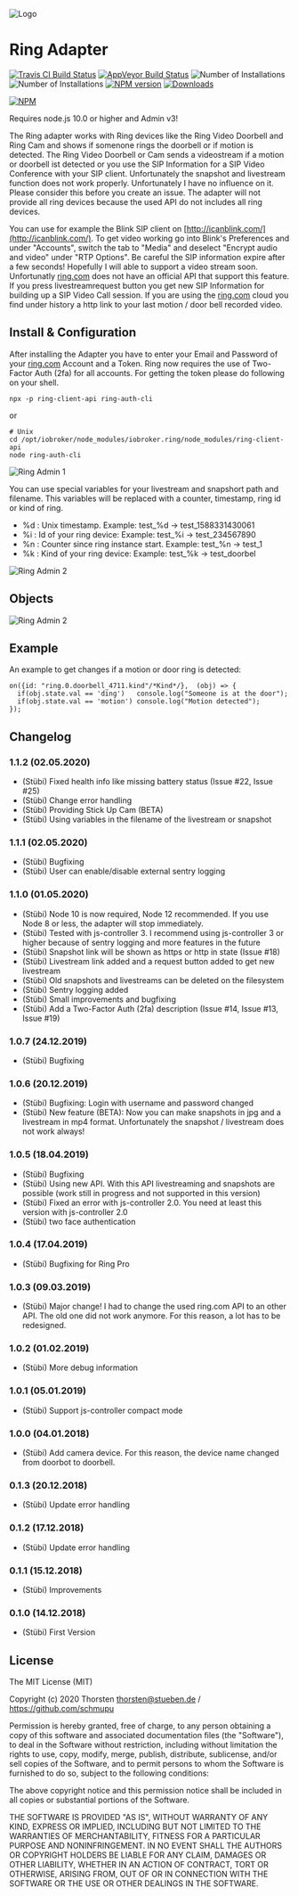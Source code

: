 ![Logo](admin/ring.png)

# Ring Adapter

[![Travis CI Build Status](https://travis-ci.org/schmupu/ioBroker.ring.svg?branch=master)](https://travis-ci.org/schmupu/ioBroker.ring)
[![AppVeyor Build Status](https://ci.appveyor.com/api/projects/status/github/schmupu/ioBroker.ring?branch=master&svg=true)](https://ci.appveyor.com/project/schmupu/ioBroker-ring/)
![Number of Installations](http://iobroker.live/badges/ring-installed.svg) ![Number of Installations](http://iobroker.live/badges/ring-stable.svg) [![NPM version](http://img.shields.io/npm/v/iobroker.ring.svg)](https://www.npmjs.com/package/iobroker.ring)
[![Downloads](https://img.shields.io/npm/dm/iobroker.ring.svg)](https://www.npmjs.com/package/iobroker.ring)

[![NPM](https://nodei.co/npm/iobroker.ring.png?downloads=true)](https://nodei.co/npm/iobroker.ring/)

Requires node.js 10.0 or higher and Admin v3!

The Ring adapter works with Ring devices like the Ring Video Doorbell and Ring Cam and shows if somenone rings the doorbell or if motion is detected. The Ring Video Doorbell or Cam sends a videostream if a motion or doorbell ist detected or you use the SIP Information for a SIP Video Conference with your SIP client. 
Unfortunately the snapshot and livestream function does not work properly. Unfortunately I have no influence on it. Please consider this before you create an issue. 
The adapter will not provide all ring devices because the used API do not includes all ring devices. 

You can use for example the Blink SIP client on [http://icanblink.com/](http://icanblink.com/). To get video working go into Blink's Preferences and under "Accounts", switch the tab to "Media" and deselect "Encrypt audio and video" under "RTP Options". Be careful the SIP information expire after a few seconds!
Hopefully I will able to support a video stream soon. Unfortunatly [ring.com](https://ring.com) does not have an official API that support this feature. 
If you press livestreamrequest button you get new SIP Information for building up a SIP Video Call session. If you are using the [ring.com](https://ring.com) cloud you find under history a http link to your last motion / door bell recorded video. 


## Install & Configuration

After installing the Adapter you have to enter your Email and Password of your [ring.com](https://ring.com) Account and a Token. Ring now requires the use of Two-Factor Auth (2fa) for all accounts. For getting the token please do following on your shell.
```
npx -p ring-client-api ring-auth-cli
```
or
```
# Unix 
cd /opt/iobroker/node_modules/iobroker.ring/node_modules/ring-client-api
node ring-auth-cli
```

![Ring Admin 1](docs/ring_admin_tab1.png)

You can use special variables for your livestream and snapshort path and filename. This variables will be replaced with a counter, timestamp, ring id or kind of ring.

* %d : Unix timestamp. Example: test_%d -> test_1588331430061
* %i : Id of your ring device: Example: test_%i -> test_234567890
* %n : Counter since ring instance start. Example: test_%n -> test_1
* %k : Kind of your ring device: Example: test_%k -> test_doorbel

![Ring Admin 2](docs/ring_admin_tab2.png)

## Objects

![Ring Admin 2](docs/ring_objects.png)

## Example

An example to get changes if a motion or door ring is detected: 
```
on({id: "ring.0.doorbell_4711.kind"/*Kind*/},  (obj) => {
  if(obj.state.val == 'ding')   console.log("Someone is at the door");
  if(obj.state.val == 'motion') console.log("Motion detected");
});
```

## Changelog

### 1.1.2 (02.05.2020)
* (Stübi) Fixed health info like missing battery status (Issue #22, Issue #25) 
* (Stübi) Change error handling
* (Stübi) Providing Stick Up Cam (BETA)
* (Stübi) Using variables in the filename of the livestream or snapshot 

### 1.1.1 (02.05.2020)
* (Stübi) Bugfixing
* (Stübi) User can enable/disable external sentry logging

### 1.1.0 (01.05.2020)
* (Stübi) Node 10 is now required, Node 12 recommended. If you use Node 8 or less, the adapter will stop immediately.
* (Stübi) Tested with js-controller 3. I recommend using js-controller 3 or higher because of sentry logging and more features in the future 
* (Stübi) Snapshot link will be shown as https or http in state (Issue #18)
* (Stübi) Livestream link added and a request button added to get new livestream
* (Stübi) Old snapshots and livestreams can be deleted on the filesystem
* (Stübi) Sentry logging added
* (Stübi) Small improvements and bugfixing   
* (Stübi) Add a Two-Factor Auth (2fa) description (Issue #14, Issue #13, Issue #19)

### 1.0.7 (24.12.2019)
* (Stübi) Bugfixing

### 1.0.6 (20.12.2019)
* (Stübi) Bugfixing: Login with username and password changed
* (Stübi) New feature (BETA): Now you can make snapshots in jpg and a livestream in mp4 format. Unfortunately the snapshot / livestream does not work always! 

### 1.0.5 (18.04.2019)
* (Stübi) Bugfixing 
* (Stübi) Using new API. With this API livestreaming and snapshots are possible (work still in progress and not supported in this version)
* (Stübi) Fixed an error with js-controller 2.0. You need at least this version with js-controller 2.0
* (Stübi) two face authentication


### 1.0.4 (17.04.2019)
* (Stübi) Bugfixing for Ring Pro 

### 1.0.3 (09.03.2019)
* (Stübi) Major change! I had to change the used ring.com API to an other API. The old one did not work anymore. For this reason, a lot has to be redesigned.  

### 1.0.2 (01.02.2019)
* (Stübi) More debug information 

### 1.0.1 (05.01.2019)
* (Stübi) Support js-controller compact mode 

### 1.0.0 (04.01.2018)
* (Stübi) Add camera device. For this reason, the device name changed from doorbot to doorbell.

### 0.1.3 (20.12.2018)
* (Stübi) Update error handling

### 0.1.2 (17.12.2018)
* (Stübi) Update error handling

### 0.1.1 (15.12.2018)
* (Stübi) Improvements

### 0.1.0 (14.12.2018)
* (Stübi) First Version


## License
The MIT License (MIT)

Copyright (c) 2020 Thorsten <thorsten@stueben.de> / <https://github.com/schmupu>

Permission is hereby granted, free of charge, to any person obtaining a copy
of this software and associated documentation files (the "Software"), to deal
in the Software without restriction, including without limitation the rights
to use, copy, modify, merge, publish, distribute, sublicense, and/or sell
copies of the Software, and to permit persons to whom the Software is
furnished to do so, subject to the following conditions:

The above copyright notice and this permission notice shall be included in
all copies or substantial portions of the Software.

THE SOFTWARE IS PROVIDED "AS IS", WITHOUT WARRANTY OF ANY KIND, EXPRESS OR
IMPLIED, INCLUDING BUT NOT LIMITED TO THE WARRANTIES OF MERCHANTABILITY,
FITNESS FOR A PARTICULAR PURPOSE AND NONINFRINGEMENT. IN NO EVENT SHALL THE
AUTHORS OR COPYRIGHT HOLDERS BE LIABLE FOR ANY CLAIM, DAMAGES OR OTHER
LIABILITY, WHETHER IN AN ACTION OF CONTRACT, TORT OR OTHERWISE, ARISING FROM,
OUT OF OR IN CONNECTION WITH THE SOFTWARE OR THE USE OR OTHER DEALINGS IN
THE SOFTWARE.
